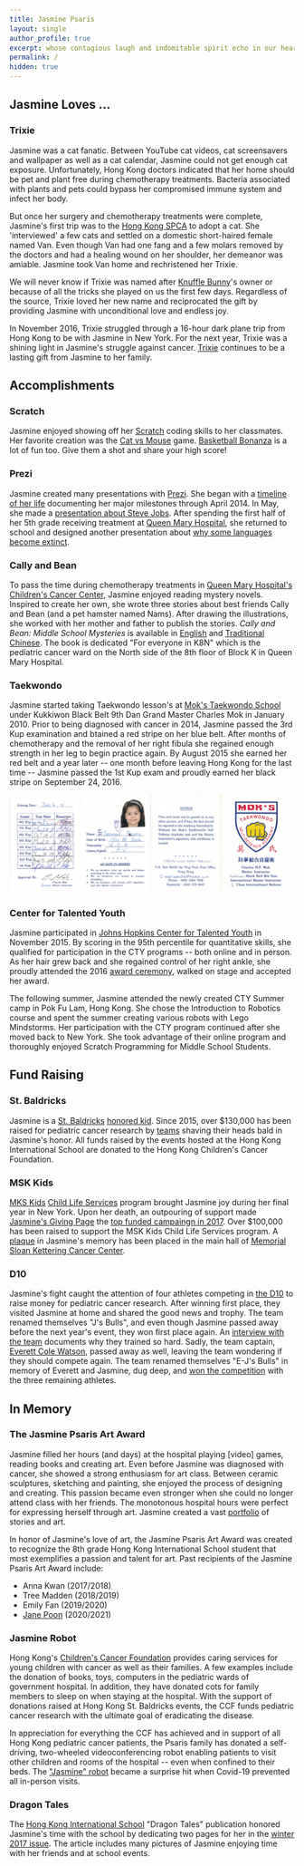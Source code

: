 ```yaml
---
title: Jasmine Psaris
layout: single
author_profile: true
excerpt: whose contagious laugh and indomitable spirit echo in our hearts
permalink: /
hidden: true
---
```




## Jasmine Loves ... 

### Trixie

<p>Jasmine was a cat fanatic.  Between YouTube cat videos, cat
screensavers and wallpaper as well as a cat calendar, Jasmine could
not get enough cat exposure.  Unfortunately, Hong Kong doctors
indicated that her home should be pet and plant free during
chemotherapy treatments.  Bacteria associated with plants and pets
could bypass her compromised immune system and infect her body.</p>

<p>But once her surgery and chemotherapy treatments were complete,
Jasmine's first trip was to the 
<a class="my-link" target="_blank" href="https://www.spca.org.hk/en/">Hong Kong SPCA</a> to adopt a cat.
She 'interviewed' a few cats and settled on a domestic short-haired
female named Van.  Even though Van had one fang and a few molars
removed by the doctors and had a healing wound on her shoulder, her
demeanor was amiable.  Jasmine took Van home and rechristened her
Trixie.</p>

<p>We will never know if Trixie was named after 
<a class="my-link" target="_blank" href="https://en.wikipedia.org/wiki/Knuffle_Bunny">Knuffle Bunny</a>'s
owner or because of all the tricks she played on us the first few
days. Regardless of the source, Trixie loved her new name and
reciprocated the gift by providing Jasmine with unconditional love and
endless joy.</p>

<p>In November 2016, Trixie struggled through a 16-hour dark plane trip
from Hong Kong to be with Jasmine in New York.  For the next year,
Trixie was a shining light in Jasmine's struggle against cancer.  <a class="my-link" 
href="/trixie/">Trixie</a> continues to be a lasting gift from Jasmine
to her family.</p>



## Accomplishments

### Scratch

Jasmine enjoyed showing off her <a class="my-link" target="_blank" href="https://scratch.mit.edu/">Scratch</a> 
coding skills to her classmates.  Her favorite creation was the 
<a class="my-link" target="_blank" href="https://scratch.mit.edu/projects/27270597">Cat vs Mouse</a> game.  <a class="my-link" target="_blank" href="https://scratch.mit.edu/projects/37947366/">Basketball Bonanza</a> 
is a lot of fun too.  Give them a shot and share your high score!

<h3 id="prezi">Prezi<a class="header-link" href="#prezi"><i class="fas fa-link"></i></a></h3>

Jasmine created many presentations with <a class="my-link" target="_blank" href="https://prezi.com">Prezi</a>.  She began 
with a <a class="my-link" target="_blank" href="https://prezi.com/b11vjggtgp-p/my-timeline/?present=1">timeline of her life</a> 
documenting her major milestones through April 2014.  In May, she made 
a <a class="my-link" target="_blank" href="https://prezi.com/1pwbj8k_kl-0/steve-jobs/?present=1">presentation about Steve Jobs</a>.  After 
spending the first half of her 5th grade receiving treatment at 
<a class="my-link" target="_blank" href="https://www8.ha.org.hk/qmh/">Queen Mary Hospital</a>, 
she returned to school and designed another presentation about 
<a class="my-link" target="_blank" href="https://prezi.com/jazichaxl0uc/why-do-languages-become-extinct/?present=1">why some languages become extinct</a>.


### Cally and Bean

To pass the time during chemotherapy treatments in 
<a class="my-link" target="_blank" href="https://www.ha.org.hk/qmh/">Queen Mary Hospital's</a>
<a class="my-link" target="_blank" href="https://paed.hku.hk/services/public_area/service/UPAM_K8_PE_001_Ward_Info.pdf">Children's Cancer Center</a>,
Jasmine enjoyed reading mystery novels.  Inspired to create her own,
she wrote three stories about best friends Cally and Bean (and a pet
hamster named Nams).  After drawing the illustrations, she worked with
her mother and father to publish the stories. <i>Cally and Bean: Middle
School Mysteries</i> is available in
<a class="my-link" target="_blank" href="https://www.amazon.com/Cally-Bean-Middle-School-Mysteries-ebook/dp/B077W1MH1T">English</a>
and <a class="my-link" target="_blank" href="https://www.amazon.com/%E5%87%B1%E8%8E%89%E5%92%8C%E8%B1%86%E8%B1%86-Traditional-Jasmine-L-Psaris-ebook/dp/B08F6Z48RH">Traditional Chinese</a>.
The book is dedicated "For everyone in K8N" which is the pediatric
cancer ward on the North side of the 8th floor of Block K in Queen Mary Hospital.

### Taekwondo

Jasmine started taking Taekwondo lesson's 
at <a class="my-link" target="_blank" href="http://www.moks-tkd.com">Mok's Taekwondo School</a> 
under Kukkiwon Black Belt 9th Dan Grand Master Charles Mok in January 2010.  Prior 
to being diagnosed with cancer in 2014, Jasmine passed the 3rd Kup examination 
and btained a red stripe on her blue belt. After months of chemotherapy
and the removal of her right fibula she regained enough strength in
her leg to begin practice again.  By August 2015 she earned her red
belt and a year later -- one month before leaving Hong Kong for the
last time -- Jasmine passed the 1st Kup exam and proudly earned her
black stripe on September 24, 2016.

<style>
  .side-by-side {overflow: auto; margin-left: -1%!important;}
  .side-by-side a {float: left; display: block; margin: 0 0 1% 1%; width: 48%; text-align: center; text-decoration: none!important;}
</style>
  
<div class="side-by-side">
<a> <img src="/assets/images/taekwondo/jasmine-tkd-inside.png"> </a>
<a> <img src="/assets/images/taekwondo/jasmine-tkd-outside.png"> </a>
</div>


### Center for Talented Youth

Jasmine participated in <a class="my-link" target="_blank"
href="https://cty.jhu.edu/">Johns Hopkins Center for Talented
Youth</a> in November 2015.  By scoring in the 95th percentile for
quantitative skills, she qualified for participation in the CTY
programs -- both online and in person.  As her hair grew back and she
regained control of her right ankle, she proudly attended the 2016 <a
class="my-link" target="_blank"
href="https://educationdocbox.com/K_6_Educators/68850231-High-honors-students-2015-and-2016-united-states-of-america-international.html">award
ceremony</a>, walked on stage and accepted her award.

The following summer, Jasmine attended the newly created CTY Summer
camp in Pok Fu Lam, Hong Kong.  She chose the Introduction to Robotics
course and spent the summer creating various robots with Lego
Mindstorms.  Her participation with the CTY program continued after
she moved back to New York.  She took advantage of their online
program and thoroughly enjoyed Scratch Programming for Middle School
Students.

## Fund Raising 

### St. Baldricks

Jasmine is a <a class="my-link" target="_blank" href="https://www.stbaldricks.org/">St. Baldricks</a>
<a class="my-link" target="_blank" href="https://www.stbaldricks.org/kids/jasminepsaris">honored kid</a>.  Since 2015,
over $130,000 has been raised for pediatric cancer research by
<a class="my-link" target="_blank" href="https://www.stbaldricks.org/teams/jasmine">teams</a> shaving their heads
bald in Jasmine's honor. All funds raised by the events hosted at the
Hong Kong International School are donated to the Hong Kong Children's Cancer Foundation.

### MSK Kids

<a class="my-link" target="_blank" href="https://www.mskcc.org/pediatrics">MKS Kids</a>
<a class="my-link" target="_blank" href="https://www.mskcc.org/pediatrics/experience/life-pediatrics">Child Life Services</a>
program brought Jasmine joy during her final year in New York.  Upon her death, an outpouring of support made 
<a class="my-link" target="_blank" href="http://mskcc.convio.net/goto/jasminepsaris">Jasmine's Giving Page</a> 
the <a class="my-link" target="_blank" href="https://secure2.convio.net/mskcc/site/TR/GivingPages/AnnualGiving;jsessionid=00000000.app20018a?pg=complist&fr_id=2903">top funded campaingn in 2017</a>.
Over $100,000 has been raised to support the MSK Kids Child Life Services program.  A 
<a class="my-link" target="_blank" href="https://www.youtube.com/watch?v=IbvJsB2oMcA">plaque</a> 
in Jasmine's memory has been placed in the main hall of 
<a class="my-link" target="_blank" href="https://goo.gl/maps/nXhpdeKG6Mp87r8S6">Memorial Sloan Kettering Cancer Center</a>.

### D10

Jasmine's fight caught the attention of four athletes competing in 
<a class="my-link" target="_blank" href="https://thed10.com/">the D10</a> to raise money for pediatric cancer
research.  After winning first place, they visited Jasmine at home and shared the good news and trophy.  The 
team renamed themselves "J's Bulls", and even though Jasmine passed away before the next year's event, 
they won first place again.  An 
<a class="my-link" target="_blank" href="https://thed10.com/blog/j-s-bulls-why-we-do-this-in-the-first-place">interview with the team</a> 
documents why they trained so hard.  Sadly, the team captain, 
<a class="my-link" target="_blank" href="https://www.facebook.com/profile.php?id=618505401">Everett Cole Watson</a>, 
passed away as well, leaving the team wondering if they should compete again.  The team renamed 
themselves "E-J's Bulls" in memory of Everett and Jasmine, dug deep, and 
<a class="my-link" target="_blank" href="https://thed10.com/blog/the-d10-nyc-2019-yearbook">won the competition</a> 
with the three remaining athletes.



## In Memory


### The Jasmine Psaris Art Award

<p>Jasmine filled her hours (and days) at the hospital playing [video]
games, reading books and creating art.  Even before Jasmine was
diagnosed with cancer, she showed a strong enthusiasm for art class.
Between ceramic sculptures, sketching and painting, she enjoyed the
process of designing and creating.  This passion became even stronger
when she could no longer attend class with her friends.  The
monotonous hospital hours were perfect for expressing herself through
art.  Jasmine created a vast <a class="my-link" href="portfolio">portfolio</a> of
stories and art.</p>

<p>In honor of Jasmine's love of art, the Jasmine Psaris Art Award was
created to recognize the 8th grade Hong Kong International School
student that most exemplifies a passion and talent for art.  Past
recipients of the Jasmine Psaris Art Award include:

<ul>
<li>Anna Kwan (2017/2018)</li>
<li>Tree Madden (2018/2019)</li>
<li>Emily Fan (2019/2020)</li>
<li><a class="my-link" target="_blank" href="https://hk.linkedin.com/in/janepoon1128">Jane Poon</a> (2020/2021)</li>
</ul>
</p>

### Jasmine Robot

<p>Hong Kong's <a class="my-link" target="_blank" href="https://www.ccf.org.hk/en/">Children's Cancer Foundation</a>
provides caring services for young children with cancer as well as
their families.  A few examples include the donation of books, toys,
computers in the pediatric wards of government hospital. In addition,
they have donated cots for family members to sleep on when staying at
the hospital.  With the support of donations raised at Hong Kong
St. Baldricks events, the CCF funds pediatric cancer research with the
ultimate goal of eradicating the disease.</p>

<p>In appreciation for everything the CCF has achieved and in support of
all Hong Kong pediatric cancer patients, the Psaris family has donated
a self-driving, two-wheeled videoconferencing robot enabling patients
to visit other children and rooms of the hospital -- even when
confined to their beds.  The <a class="my-link" target="_blank"
href="https://www.youtube.com/watch?v=LPSswmWUUPM">"Jasmine" robot</a>
became a surprise hit when Covid-19 prevented all in-person visits.</p>

### Dragon Tales

The <a class="my-link" target="_blank" href="https://www.hkis.edu.hk/">Hong Kong International School</a> "Dragon
Tales" publication honored Jasmine's time with the school by dedicating two pages for her in the 
<a class="my-link" target="_blank" href="https://issuu.com/hkisadvancement/docs/final_hkis_dt_winter17_web/94">winter 2017 issue</a>.
The article includes many pictures of Jasmine enjoying time with her friends and at school events.


